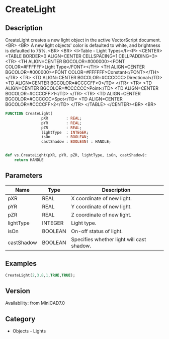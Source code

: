 # CreateLight

## Description
CreateLight creates a new light object in the active VectorScript document. &lt;BR&gt;
&lt;BR&gt;
A new light objects' color is defaulted to white, and brightness is defaulted to 75%. &lt;BR&gt;
&lt;BR&gt;
&lt;I&gt;Table - Light Types&lt;/I&gt;&lt;P&gt;
&lt;CENTER&gt;
&lt;TABLE BORDER=0 ALIGN=CENTER CELLSPACING=1 CELLPADDING=3&gt;
  &lt;TR&gt; 
	&lt;TH ALIGN=CENTER BGCOLOR=#000000&gt;&lt;FONT COLOR=#FFFFFF&gt;Light Type&lt;/FONT&gt;&lt;/TH&gt;
	&lt;TH ALIGN=CENTER BGCOLOR=#000000&gt;&lt;FONT COLOR=#FFFFFF&gt;Constant&lt;/FONT&gt;&lt;/TH&gt;
  &lt;/TR&gt;
  &lt;TR&gt; 
	&lt;TD ALIGN=CENTER BGCOLOR=#CCCCCC&gt;Directional&lt;/TD&gt;
	&lt;TD ALIGN=CENTER BGCOLOR=#CCCCFF&gt;0&lt;/TD&gt;
  &lt;/TR&gt;
  &lt;TR&gt; 
	&lt;TD ALIGN=CENTER BGCOLOR=#CCCCCC&gt;Point&lt;/TD&gt;
	&lt;TD ALIGN=CENTER BGCOLOR=#CCCCFF&gt;1&lt;/TD&gt;
  &lt;/TR&gt;
  &lt;TR&gt; 
	&lt;TD ALIGN=CENTER BGCOLOR=#CCCCCC&gt;Spot&lt;/TD&gt;
	&lt;TD ALIGN=CENTER BGCOLOR=#CCCCFF&gt;2&lt;/TD&gt;
  &lt;/TR&gt;
&lt;/TABLE&gt;
&lt;/CENTER&gt;&lt;BR&gt;
&lt;BR&gt;


```pascal
FUNCTION CreateLight(
				pXR        : REAL;
				pYR        : REAL;
				pZR        : REAL;
				lightType  : INTEGER;
				isOn       : BOOLEAN;
				castShadow : BOOLEAN) : HANDLE;
```

```python

def vs.CreateLight(pXR, pYR, pZR, lightType, isOn, castShadow):
    return HANDLE
```

## Parameters
|Name|Type|Description|
|---|---|---|
|pXR|REAL|X coordinate of new light.|
|pYR|REAL|Y coordinate of new light.|
|pZR|REAL|Z coordinate of new light.|
|lightType|INTEGER|Light type.|
|isOn|BOOLEAN|On-off status of light.|
|castShadow|BOOLEAN|Specifies whether light will cast shadow.|

## Examples
```pascal
CreateLight(2,3,8,1,TRUE,TRUE);


```

## Version
Availability: from MiniCAD7.0
## Category
* Objects - Lights

